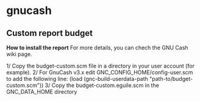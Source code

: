 # gnucash

## Custom report budget

**How to install the report**
For more details, you can chech the GNU Cash wiki page.

1/ Copy the budget-custom.scm file in a directory in your user account (for example).
2/ For GnuCash v3.x edit GNC_CONFIG_HOME/config-user.scm to add the following line:
(load (gnc-build-userdata-path "path-to/budget-custom.scm"))
3/ Copy the budget-custom.eguile.scm in the GNC_DATA_HOME directory